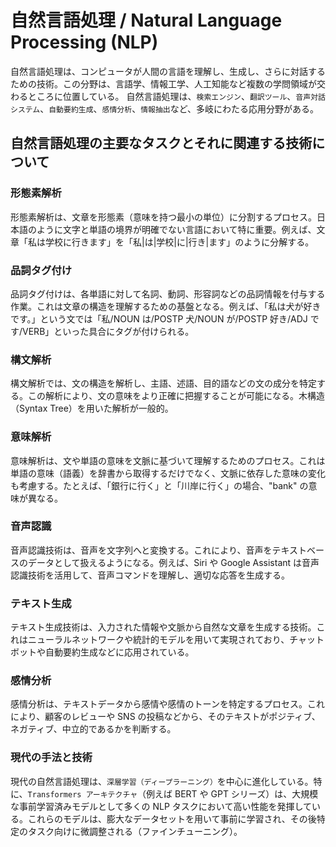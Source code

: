 # 自然言語処理 / Natural Language Processing (NLP)

自然言語処理は、コンピュータが人間の言語を理解し、生成し、さらに対話するための技術。この分野は、言語学、情報工学、人工知能など複数の学問領域が交わるところに位置している。
自然言語処理は、`検索エンジン`、`翻訳ツール`、`音声対話システム`、`自動要約生成`、`感情分析`、`情報抽出`など、多岐にわたる応用分野がある。

## 自然言語処理の主要なタスクとそれに関連する技術について

### 形態素解析

形態素解析は、文章を形態素（意味を持つ最小の単位）に分割するプロセス。日本語のように文字と単語の境界が明確でない言語において特に重要。例えば、文章「私は学校に行きます」を「私|は|学校|に|行き|ます」のように分解する。

### 品詞タグ付け

品詞タグ付けは、各単語に対して名詞、動詞、形容詞などの品詞情報を付与する作業。これは文章の構造を理解するための基盤となる。例えば、「私は犬が好きです。」という文では「私/NOUN は/POSTP 犬/NOUN が/POSTP 好き/ADJ です/VERB」といった具合にタグが付けられる。

### 構文解析

構文解析では、文の構造を解析し、主語、述語、目的語などの文の成分を特定する。この解析により、文の意味をより正確に把握することが可能になる。木構造（Syntax Tree）を用いた解析が一般的。

### 意味解析

意味解析は、文や単語の意味を文脈に基づいて理解するためのプロセス。これは単語の意味（語義）を辞書から取得するだけでなく、文脈に依存した意味の変化も考慮する。たとえば、「銀行に行く」と「川岸に行く」の場合、"bank" の意味が異なる。

### 音声認識

音声認識技術は、音声を文字列へと変換する。これにより、音声をテキストベースのデータとして扱えるようになる。例えば、Siri や Google Assistant は音声認識技術を活用して、音声コマンドを理解し、適切な応答を生成する。

### テキスト生成

テキスト生成技術は、入力された情報や文脈から自然な文章を生成する技術。これはニューラルネットワークや統計的モデルを用いて実現されており、チャットボットや自動要約生成などに応用されている。

### 感情分析

感情分析は、テキストデータから感情や感情のトーンを特定するプロセス。これにより、顧客のレビューや SNS の投稿などから、そのテキストがポジティブ、ネガティブ、中立的であるかを判断する。

### 現代の手法と技術

現代の自然言語処理は、`深層学習（ディープラーニング）`を中心に進化している。特に、`Transformers アーキテクチャ`（例えば BERT や GPT シリーズ）は、大規模な事前学習済みモデルとして多くの NLP タスクにおいて高い性能を発揮している。これらのモデルは、膨大なデータセットを用いて事前に学習され、その後特定のタスク向けに微調整される（ファインチューニング）。
